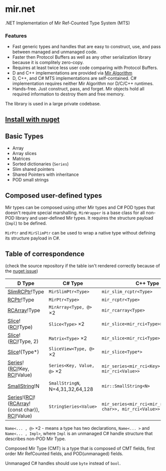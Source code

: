# mir.net

.NET Implementation of Mir Ref-Counted Type System (MTS)

### Features

 - Fast generic types and handles that are easy to construct, use, and pass between managed and unmanaged code.
 - Faster then Protocol Buffers as well as any other serialization library because it is complitely zero-copy.
 - Requires at least twice less user code comparing with Protocol Buffers.
 - D and C++ implementations are provided via [Mir Algorithm](https://github.com/libmir/mir-algorithm/)
 - D, C++, and C# MTS implementations are self-contained. C# implementation requires neither Mir Algorithm nor D/C/C++ runtimes.
 - Hands-free. Just construct, pass, and forget. Mir objects hold all required information to destroy them and free memory.
 
The library is used in a large private codebase.

## [Install with nuget](https://www.nuget.org/packages/Mir)

## Basic Types

 - Array
 - Array slices
 - Matrices
 - Sorted dictionaries (`Series`)
 - Slim shared pointers
 - Shared Pointers with inheritance
 - POD small strings

## Composed user-defined types

Mir types can be composed using other Mir types and C# POD types that doesn't require special marshalling. `MirWrapper` is a base class for all non-POD library and user-defined Mir types. It requires the structure payload (`Impl`) to be defined.

`MirPtr` and `MirSlimPtr` can be used to wrap a native type without defining its structure payload in C#.

## Table of correspondence

(check the source repository if the table isn't rendered correctly because of the [nuget issue](https://github.com/NuGet/NuGetGallery/issues/7035))

| D Type | C# Type | C++ Type |
|---|----|-----|
| [SlimRCPtr](http://mir-algorithm.libmir.org/mir_rc_slim_ptr.html)!Type | `MirSlimPtr<Type>` |  `mir_slim_rcptr<Type>` |
| [RCPtr](http://mir-algorithm.libmir.org/mir_rc_ptr.html)!Type | `MirPtr<Type>` |  `mir_rcptr<Type>` |
| [RCArray](http://mir-algorithm.libmir.org/mir_rc_array.html)!Type | `MirArray<Type, @>` ×2 |  `mir_rcarray<Type>` |
| [Slice](http://mir-algorithm.libmir.org/mir_ndslice_slice.html)!([RCI](http://mir-algorithm.libmir.org/mir_rc_array.html#.mir_rci)!Type) | `Slice<Type>` ×2 |  `mir_slice<mir_rci<Type>>` |
| [Slice](http://mir-algorithm.libmir.org/mir_ndslice_slice.html)!([RCI](http://mir-algorithm.libmir.org/mir_rc_array.html#.mir_rci)!Type, 2) | `Matrix<Type>` ×2 |  `mir_slice<mir_rci<Type>, 2>` |
| [Slice](http://mir-algorithm.libmir.org/mir_ndslice_slice.html)!(Type*) | `SliceView<Type, @>` ×2 |  `mir_slice<Type*>` |
| [Series](http://mir-algorithm.libmir.org/mir_series.html)!([RCI](http://mir-algorithm.libmir.org/mir_rc_array.html#.mir_rci)!Key, [RCI](http://mir-algorithm.libmir.org/mir_rc_array.html#.mir_rci)!Value) | `Series<Key, Value, @>` ×2 |  `mir_series<mir_rci<Key>, mir_rci<Value>>` |
| [SmallString](http://mir-algorithm.libmir.org/mir_small_string.html)!N | `SmallStringN`, N=4,31,32,64,128 |  `mir::SmallString<N>` |
| [Series](http://mir-algorithm.libmir.org/mir_series.html)!([RCI](http://mir-algorithm.libmir.org/mir_rc_array.html#.mir_rci)!([RCArray](http://mir-algorithm.libmir.org/mir_rc_array.html)!(const char)), [RCI](http://mir-algorithm.libmir.org/mir_rc_array.html#.mir_rci)!Value) | `StringSeries<Value>` |  `mir_series<mir_rci<mir_rcarray<const char>>, mir_rci<Value>>` |

 `Name<... , @>` ×2 - means a type has two declarations, `Name<... >` and `Name<... , Impl>`, where `Impl`
 is an unmanaged C# handle structure that describes non-POD Mir Type.
 
Composed Mir Type (CMT) is a type that is composed of CMT fields, first order Mir RefCounted fields, and POD(unmanaged) fields.

Unmanaged C# handles should use `byte` instead of `bool`.
